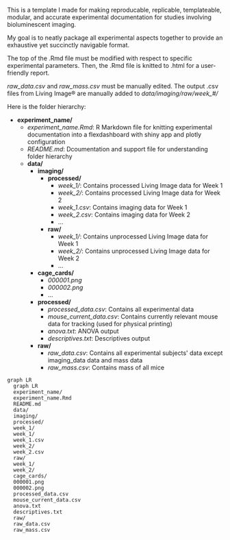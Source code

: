 This is a template I made for making reproducable, replicable, templateable, modular, and accurate experimental documentation for studies involving bioluminescent imaging.

My goal is to neatly package all experimental aspects together to provide an exhaustive yet succinctly navigable format.

The top of the .Rmd file must be modified with respect to specific experimental parameters. Then, the .Rmd file is knitted to .html for a user-friendly report.

*raw_data.csv* and *raw_mass.csv* must be manually edited. The output .csv files from Living Image® are manually added to *data/imaging/raw/week_#/*

Here is the folder hierarchy:

- **experiment_name/**
  - *experiment_name.Rmd*: R Markdown file for knitting experimental documentation into a flexdashboard with shiny app and plotly configuration
  - *README.md*: Dcoumentation and support file for understanding folder hierarchy
  - **data/**
    - **imaging/**
      - **processed/**
        - *week_1/*: Contains processed Living Image data for Week 1
        - *week_2/*: Contains processed Living Image data for Week 2
        - *week_1.csv*: Contains imaging data for Week 1
        - *week_2.csv*: Contains imaging data for Week 2
        - ...
      - **raw/**
        - *week_1/*: Contains unprocessed Living Image data for Week 1
        - *week_2/*: Contains unprocessed Living Image data for Week 2
        - ...
    - **cage_cards/**
      - *000001.png*
      - *000002.png*
      - ...
    - **processed/**
      - *processed_data.csv*: Contains all experimental data
      - *mouse_current_data.csv*: Contains currently relevant mouse data for tracking (used for physical printing)
      - *anova.txt*: ANOVA output
      - *descriptives.txt*: Descriptives output
    - **raw/**
      - *raw_data.csv*: Contains all experimental subjects' data except imaging_data data and mass data
      - *raw_mass.csv*: Contains mass of all mice
     

```mermaid
graph LR
  graph LR
  experiment_name/
  experiment_name.Rmd
  README.md
  data/
  imaging/
  processed/
  week_1/
  week_1/
  week_1.csv
  week_2/
  week_2.csv
  raw/
  week_1/
  week_2/
  cage_cards/
  000001.png
  000002.png
  processed_data.csv
  mouse_current_data.csv
  anova.txt
  descriptives.txt
  raw/
  raw_data.csv
  raw_mass.csv
```

